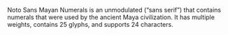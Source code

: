 Noto Sans Mayan Numerals is an unmodulated (“sans serif”) that contains numerals that were used by the ancient Maya civilization. It has multiple weights, contains 25 glyphs, and supports 24 characters.